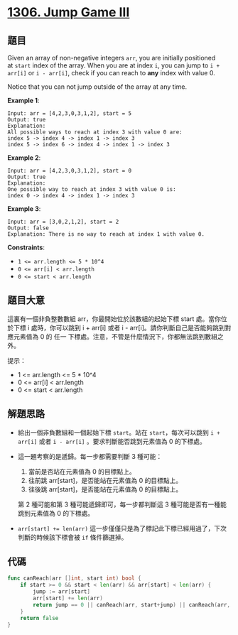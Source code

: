 # [1306. Jump Game III](https://leetcode.com/problems/jump-game-iii/)


## 題目

Given an array of non-negative integers `arr`, you are initially positioned at `start` index of the array. When you are at index `i`, you can jump to `i + arr[i]` or `i - arr[i]`, check if you can reach to **any** index with value 0.

Notice that you can not jump outside of the array at any time.

**Example 1**:

```
Input: arr = [4,2,3,0,3,1,2], start = 5
Output: true
Explanation: 
All possible ways to reach at index 3 with value 0 are: 
index 5 -> index 4 -> index 1 -> index 3 
index 5 -> index 6 -> index 4 -> index 1 -> index 3
```

**Example 2**:

```
Input: arr = [4,2,3,0,3,1,2], start = 0
Output: true 
Explanation: 
One possible way to reach at index 3 with value 0 is: 
index 0 -> index 4 -> index 1 -> index 3
```

**Example 3**:

```
Input: arr = [3,0,2,1,2], start = 2
Output: false
Explanation: There is no way to reach at index 1 with value 0.
```

**Constraints**:

- `1 <= arr.length <= 5 * 10^4`
- `0 <= arr[i] < arr.length`
- `0 <= start < arr.length`


## 題目大意

這裏有一個非負整數數組 arr，你最開始位於該數組的起始下標 start 處。當你位於下標 i 處時，你可以跳到 i + arr[i] 或者 i - arr[i]。請你判斷自己是否能夠跳到對應元素值為 0 的 任一 下標處。注意，不管是什麼情況下，你都無法跳到數組之外。

提示：

- 1 <= arr.length <= 5 * 10^4
- 0 <= arr[i] < arr.length
- 0 <= start < arr.length


## 解題思路

- 給出一個非負數組和一個起始下標 `start`。站在 `start`，每次可以跳到 `i + arr[i]` 或者 `i - arr[i]` 。要求判斷能否跳到元素值為 0 的下標處。
- 這一題考察的是遞歸。每一步都需要判斷 3 種可能：
    1. 當前是否站在元素值為 0 的目標點上。
    2. 往前跳 arr[start]，是否能站在元素值為 0 的目標點上。
    3. 往後跳 arr[start]，是否能站在元素值為 0 的目標點上。

    第 2 種可能和第 3 種可能遞歸即可，每一步都判斷這 3 種可能是否有一種能跳到元素值為 0 的下標處。

- `arr[start] += len(arr)`  這一步僅僅只是為了標記此下標已經用過了，下次判斷的時候該下標會被 `if` 條件篩選掉。

## 代碼

```go
func canReach(arr []int, start int) bool {
	if start >= 0 && start < len(arr) && arr[start] < len(arr) {
		jump := arr[start]
		arr[start] += len(arr)
		return jump == 0 || canReach(arr, start+jump) || canReach(arr, start-jump)
	}
	return false
}
```
